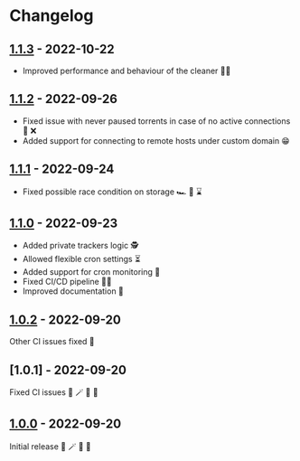# Changelog

## [1.1.3] - 2022-10-22

- Improved performance and behaviour of the cleaner 💪🏻


## [1.1.2] - 2022-09-26

- Fixed issue with never paused torrents in case of no active connections 🔌 ❌
- Added support for connecting to remote hosts under custom domain 😁


## [1.1.1] - 2022-09-24

- Fixed possible race condition on storage 🏎 🏁 ⌛️


## [1.1.0] - 2022-09-23

- Added private trackers logic 🕵️
- Allowed flexible cron settings ⏳
- Added support for cron monitoring 👀
- Fixed CI/CD pipeline 👨‍🔧
- Improved documentation 📜


## [1.0.2] - 2022-09-20

Other CI issues fixed 🚧


## [1.0.1] - 2022-09-20

Fixed CI issues 🐻 🪄 🦄 🚀


## [1.0.0] - 2022-09-20

Initial release 🐻 🪄 🦄 🚀


[1.1.3]: https://github.com/tatoalo/torrentManager/releases/tag/1.1.3
[1.1.2]: https://github.com/tatoalo/torrentManager/releases/tag/1.1.2
[1.1.1]: https://github.com/tatoalo/torrentManager/releases/tag/1.1.1
[1.1.0]: https://github.com/tatoalo/torrentManager/releases/tag/1.1.0
[1.0.2]: https://github.com/tatoalo/torrentManager/releases/tag/1.0.2
[1.0.0]: https://github.com/tatoalo/torrentManager/releases/tag/1.0.0